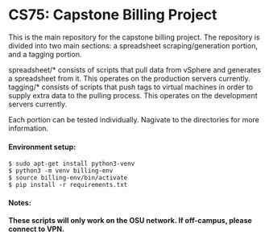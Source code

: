 # CS75: Capstone Billing Project

This is the main repository for the capstone billing project.
The repository is divided into two main sections: a spreadsheet scraping/generation portion, and a tagging portion.

spreadsheet/\* consists of scripts that pull data from vSphere and generates a spreadsheet from it. This operates on the production servers currently.
tagging/\* consists of scripts that push tags to virtual machines in order to supply extra data to the pulling process. This operates on the development servers currently.

Each portion can be tested individually. Nagivate to the directories for more information.


#### Environment setup:
```
$ sudo apt-get install python3-venv
$ python3 -m venv billing-env
$ source billing-env/bin/activate
$ pip install -r requirements.txt
```

#### Notes:
**These scripts will only work on the OSU network. If off-campus, please connect to VPN.**
